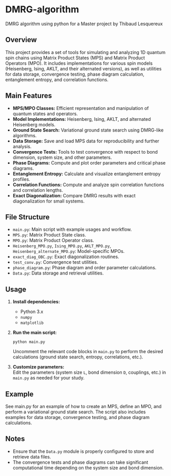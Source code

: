 # DMRG-algorithm
DMRG algorithm using python for a Master project by Thibaud Lesquereux

## Overview

This project provides a set of tools for simulating and analyzing 1D quantum spin chains using Matrix Product States (MPS) and Matrix Product Operators (MPO).
It includes implementations for various spin models (Heisenberg, Ising, AKLT, and their alternated versions), as well as utilities for data storage, convergence testing, phase diagram calculation, entanglement entropy, and correlation functions.

## Main Features

- **MPS/MPO Classes:** Efficient representation and manipulation of quantum states and operators.
- **Model Implementations:** Heisenberg, Ising, AKLT, and alternated Heisenberg models.
- **Ground State Search:** Variational ground state search using DMRG-like algorithms.
- **Data Storage:** Save and load MPS data for reproducibility and further analysis.
- **Convergence Tests:** Tools to test convergence with respect to bond dimension, system size, and other parameters.
- **Phase Diagrams:** Compute and plot order parameters and critical phase diagrams.
- **Entanglement Entropy:** Calculate and visualize entanglement entropy profiles.
- **Correlation Functions:** Compute and analyze spin correlation functions and correlation lengths.
- **Exact Diagonalization:** Compare DMRG results with exact diagonalization for small systems.

## File Structure

- `main.py`: Main script with example usages and workflow.
- `MPS.py`: Matrix Product State class.
- `MPO.py`: Matrix Product Operator class.
- `Heisenberg_MPO.py`, `Ising_MPO.py`, `AKLT_MPO.py`, `Heisenberg_alternate_MPO.py`: Model-specific MPOs.
- `exact_diag_OBC.py`: Exact diagonalization routines.
- `test_conv.py`: Convergence test utilities.
- `phase_diagram.py`: Phase diagram and order parameter calculations.
- `Data.py`: Data storage and retrieval utilities.

## Usage

1. **Install dependencies:**
   - Python 3.x
   - `numpy`
   - `matplotlib`

2. **Run the main script:**
   ```
   python main.py
   ```
   Uncomment the relevant code blocks in `main.py` to perform the desired calculations (ground state search, entropy, correlations, etc.).

3. **Customize parameters:**  
   Edit the parameters (system size `L`, bond dimension `D`, couplings, etc.) in `main.py` as needed for your study.

## Example
See main.py for an example of how to create an MPS, define an MPO, and perform a variational ground state search. The script also includes examples for data storage, convergence testing, and phase diagram calculations.
## Notes
- Ensure that the `Data.py` module is properly configured to store and retrieve data files.
- The convergence tests and phase diagrams can take significant computational time depending on the system size and bond dimension.
